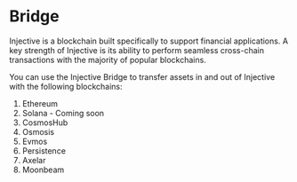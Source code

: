 <!--
order: 2
title: Bridge
-->

# Bridge

Injective is a blockchain built specifically to support financial applications. A key strength of Injective is its ability to perform seamless cross-chain transactions with the majority of popular blockchains.

You can use the Injective Bridge to transfer assets in and out of Injective with the following blockchains:

1. Ethereum
2. Solana - Coming soon
3. CosmosHub
4. Osmosis
5. Evmos
6. Persistence
7. Axelar
8. Moonbeam